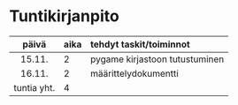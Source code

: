 # Tuntikirjanpito

| päivä  | aika | tehdyt taskit/toiminnot |
| :-----:|:-----| :-----|
| 15.11. | 2    | pygame kirjastoon tutustuminen |
| 16.11. | 2    |  määrittelydokumentti |
| tuntia yht. | 4    | | 
